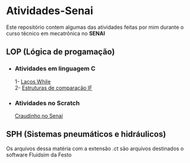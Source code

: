 # Atividades-Senai
Este repositório contem algumas das atividades feitas por mim durante o curso técnico em mecatrônica no **SENAI**  

## LOP (Lógica de progamação)  
- ### Atividades em linguagem C  
  1- [Laços While](https://github.com/samuelc254/Atividades-SENAI/blob/main/Linguagem%20C/1-%20La%C3%A7os%20While.c)  
  2- [Estruturas de comparação IF](https://github.com/samuelc254/Atividades-SENAI/blob/main/Linguagem%20C/2-%20Estruturas%20de%20compara%C3%A7%C3%A3o%20If.c)  


- ### Atividades no Scratch  
  [Craudinho no Senai](https://scratch.mit.edu/projects/579456648/)  

## SPH (Sistemas pneumáticos e hidráulicos)  
Os arquivos dessa matéria com a extensão .ct são arquivos destinados o software Fluidsim da Festo